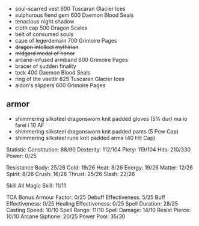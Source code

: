 + soul-scarred vest              600 Tuscaran Glacier Ices 
+ sulphurous fiend gem           600 Daemon Blood Seals
+ tenacious night shadow          
+ cloth cap                      500 Dragon Scales
+ belt of consumed souls          
+ cape of legerdemain            700 Grimoire Pages
+ ~~dragon intellect mythirian~~
+ ~~midgard medal of honor~~
+ arcane-infused armband         600 Grimoire Pages
+ bracer of sudden finality       
+ tock                           400 Daemon Blood Seals
+ ring of the vaettir            625 Tuscaran Glacier Ices
+ aidon's slippers               600 Grimoire Pages

## armor

+ shimmering silksteel dragonsworn knit padded gloves (5% dur) ma io farei i 10 AF
+ shimmering silksteel dragonsworn knit padded pants  (5 Pow Cap)
+ shimmering silksteel rune knit padded arms          (40 Hit Cap)


Statistic
Constitution: 88/90
Dexterity: 112/104
Piety: 119/104
Hits: 210/330
Power: 0/25

Resistance
Body: 25/26
Cold: 19/26
Heat: 8/26
Energy: 19/26
Matter: 12/26
Spirit: 8/26
Crush: 16/26
Thrust: 25/26
Slash: 22/26

Skill
All Magic Skill: 11/11

TOA Bonus
Armour Factor: 0/25
Debuff Effectiveness: 5/25
Buff Effectiveness: 0/25
Healing Effectiveness: 0/25
Spell Duration: 28/25
Casting Speed: 10/10
Spell Range: 11/10
Spell Damage: 14/10
Resist Pierce: 10/10
Arcane Siphone: 20/25
Power Pool: 35/30